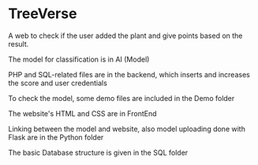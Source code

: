 # TreeVerse
A web to check if the user added the plant and give points based on the result.

The model for classification is in AI (Model)

PHP and SQL-related files are in the backend, which inserts and increases the score and user credentials

To check the model, some demo files are included in the Demo folder

The website's HTML and CSS are in FrontEnd

Linking between the model and website, also model uploading done with Flask are in the Python folder

The basic Database structure is given in the SQL folder
